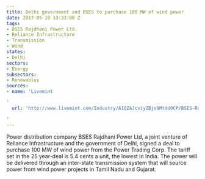 ```yaml
---
title: Delhi government and BSES to purchase 100 MW of wind power
date: 2017-05-10 13:33:00 Z
tags:
- BSES Rajdhani Power Ltd.
- Reliance Infrastructure
- Transmission
- Wind
states:
- Delhi
sectors:
- Energy
subsectors:
- Renewables
sources:
- name: 'Livemint

'
  url: 'http://www.livemint.com/Industry/A1QZAJcviyZBjs8MtdU0CP/BSES-Rajdhani-to-buy-100-MW-wind-power-from-Power-Trading-Co.html

'
---
```


Power distribution company BSES Rajdhani Power Ltd, a joint venture of Reliance Infrastructure and the government of Delhi, signed a deal to purchase 100 MW of wind power from the Power Trading Corp. The tariff set in the 25 year-deal is 5.4 cents a unit, the lowest in India. The power will be delivered through an inter-state transmission system that will source power from wind power projects in Tamil Nadu and Gujarat.
